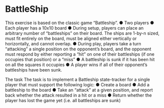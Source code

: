 # BattleShip
This exercise is based on the classic game “Battleship”.
● Two players
● Each player has a 10x10 board
● During setup, players can place an arbitrary number of “battleships” on their board.
The ships are 1-by-n sized, must fit entirely on the board, must be aligned either
vertically or horizontally, and cannot overlap.
● During play, players take a turn “attacking” a single position on the opponent’s board,
and the opponent must respond by either reporting a “hit” on one of their battleships
(if one occupies that position) or a “miss”
● A battleship is sunk if it has been hit on all the squares it occupies
● A player wins if all of their opponent’s battleships have been sunk.

The task
The task is to implement a Battleship state-tracker for a single player that must support the
following logic:
● Create a board
● Add a battleship to the board
● Take an “attack” at a given position, and report back whether the attack resulted in a
hit or a miss
● Return whether the player has lost the game yet (i.e. all battleships are sunk)
